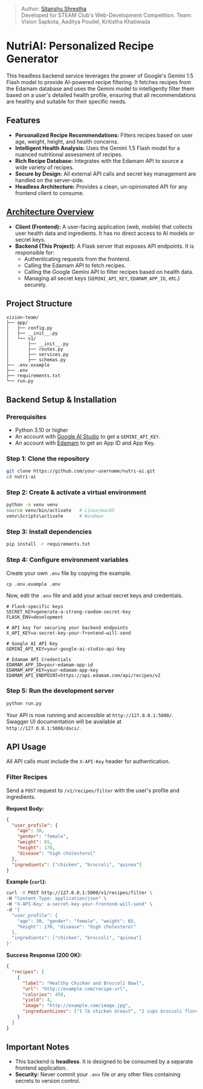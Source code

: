 > Author: [Sitanshu Shrestha](https://github.com/itssitanshu)  
> Developed for STEAM Club's Web-Development Competition. Team: Vision Sapkota, Aaditya Poudel, Kritistha Khatiwada

# NutriAI: Personalized Recipe Generator

This headless backend service leverages the power of Google's Gemini 1.5 Flash model to provide AI-powered recipe filtering. It fetches recipes from the Edamam database and uses the Gemini model to intelligently filter them based on a user's detailed health profile, ensuring that all recommendations are healthy and suitable for their specific needs.

## Features

*   **Personalized Recipe Recommendations:** Filters recipes based on user age, weight, height, and health concerns.
*   **Intelligent Health Analysis:** Uses the Gemini 1.5 Flash model for a nuanced nutritional assessment of recipes.
*   **Rich Recipe Database:** Integrates with the Edamam API to source a wide variety of recipes.
*   **Secure by Design:** All external API calls and secret key management are handled on the server-side.
*   **Headless Architecture:** Provides a clean, un-opinionated API for any frontend client to consume.

## [Architecture Overview](https.www.mermaidchart.com/app)
*   **Client (Frontend):** A user-facing application (web, mobile) that collects user health data and ingredients. It has no direct access to AI models or secret keys.
*   **Backend (This Project):** A Flask server that exposes API endpoints. It is responsible for:
    *   Authenticating requests from the frontend.
    *   Calling the Edamam API to fetch recipes.
    *   Calling the Google Gemini API to filter recipes based on health data.
    *   Managing all secret keys (`GEMINI_API_KEY`, `EDAMAM_APP_ID`, etc.) securely.

## Project Structure

```
vision-team/
├── app/
│   ├── config.py             
│   ├── __init__.py           
│   └── v1/
│       ├── __init__.py
│       ├── routes.py         
│       ├── services.py       
│       ├── schemas.py        
├── .env.example              
├── .env                      
├── requirements.txt          
└── run.py                    
```

## Backend Setup & Installation

### Prerequisites

*   Python 3.10 or higher
*   An account with [Google AI Studio](https://aistudio.google.com/) to get a `GEMINI_API_KEY`.
*   An account with [Edamam](https://developer.edamam.com/) to get an App ID and App Key.

### Step 1: Clone the repository

```bash
git clone https://github.com/your-username/nutri-ai.git
cd nutri-ai
```

### Step 2: Create & activate a virtual environment

```bash
python -m venv venv
source venv/bin/activate   # Linux/macOS
venv\Scripts\activate      # Windows
```

### Step 3: Install dependencies

```bash
pip install -r requirements.txt
```

### Step 4: Configure environment variables

Create your own `.env` file by copying the example.

```bash
cp .env.example .env
```

Now, edit the `.env` file and add your actual secret keys and credentials.

```dotenv
# Flask-specific keys
SECRET_KEY=generate-a-strong-random-secret-key
FLASK_ENV=development

# API key for securing your backend endpoints
X_API_KEY=a-secret-key-your-frontend-will-send

# Google AI API Key
GEMINI_API_KEY=your-google-ai-studio-api-key

# Edamam API Credentials
EDAMAM_APP_ID=your-edamam-app-id
EDAMAM_APP_KEY=your-edamam-app-key
EDAMAM_API_ENDPOINT=https://api.edamam.com/api/recipes/v2
```

### Step 5: Run the development server

```bash
python run.py
```

Your API is now running and accessible at `http://127.0.0.1:5000/`.
Swagger UI documentation will be available at `http://127.0.0.1:5000/docs/`.

## API Usage

All API calls must include the `X-API-Key` header for authentication.

### Filter Recipes

Send a `POST` request to `/v1/recipes/filter` with the user's profile and ingredients.

**Request Body:**

```json
{
  "user_profile": {
    "age": 30,
    "gender": "female",
    "weight": 65,
    "height": 170,
    "disease": "high cholesterol"
  },
  "ingredients": ["chicken", "broccoli", "quinoa"]
}
```

**Example (`curl`):**

```bash
curl -X POST http://127.0.0.1:5000/v1/recipes/filter \
-H "Content-Type: application/json" \
-H "X-API-Key: a-secret-key-your-frontend-will-send" \
-d '{
  "user_profile": {
    "age": 30, "gender": "female", "weight": 65,
    "height": 170, "disease": "high cholesterol"
  },
  "ingredients": ["chicken", "broccoli", "quinoa"]
}'
```

**Success Response (200 OK):**

```json
{
  "recipes": [
    {
      "label": "Healthy Chicken and Broccoli Bowl",
      "url": "http://example.com/recipe-url",
      "calories": 450,
      "yield": 4,
      "image": "http://example.com/image.jpg",
      "ingredientLines": ["1 lb chicken breast", "2 cups broccoli florets", "1 cup cooked quinoa"]
    }
  ]
}
```

## Important Notes

*   This backend is **headless**. It is designed to be consumed by a separate frontend application.
*   **Security:** Never commit your `.env` file or any other files containing secrets to version control.